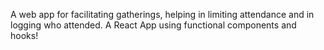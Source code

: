
A web app for facilitating gatherings, helping in limiting attendance and in logging who attended. A React App using functional components and hooks!